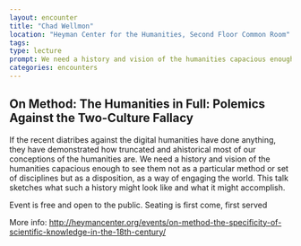 ```yaml
---
layout: encounter
title: "Chad Wellmon"
location: "Heyman Center for the Humanities, Second Floor Common Room"
tags: 
type: lecture
prompt: We need a history and vision of the humanities capacious enough to see them not as a particular method or set of disciplines but as a disposition, as a way of engaging the world.
categories: encounters
---
```


## On Method: The Humanities in Full: Polemics Against the Two-Culture Fallacy

If the recent diatribes against the digital humanities have done anything, they have demonstrated how truncated and ahistorical most of our conceptions of the humanities are. We need a history and vision of the humanities capacious enough to see them not as a particular method or set of disciplines but as a disposition, as a way of engaging the world. This talk sketches what such a history might look like and what it might accomplish.

Event is free and open to the public. Seating is first come, first served

More info:  <http://heymancenter.org/events/on-method-the-specificity-of-scientific-knowledge-in-the-18th-century/>
